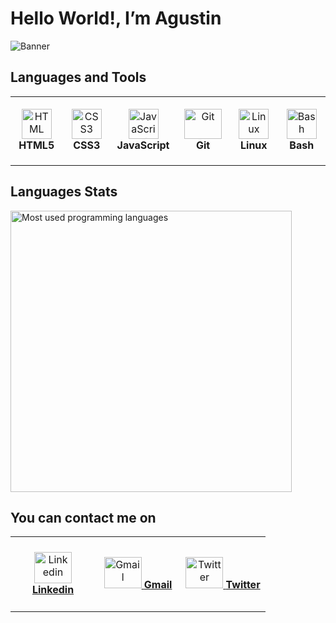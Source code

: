 <h1>Hello World!, I’m Agustin</h1>

<img src ="https://github.com/agusscript/Banners/blob/main/images/github-banner-dic-2022.webp" alt="Banner"/>

<h2>Languages and Tools</h2>

<table>
  <tr>
    <td align="center" height="110" width="110">
     <a href="https://developer.mozilla.org/en-US/docs/Glossary/HTML">
      <img
        src="https://cdn.jsdelivr.net/gh/devicons/devicon/icons/html5/html5-plain.svg"
        width="48"
        height="48"
        alt="HTML"
      />
     </a>
     <strong>HTML5</strong>
    </td>
    <td align="center" height="110" width="110">
     <a href="https://developer.mozilla.org/en-US/docs/Web/CSS">
      <img
        src="https://cdn.jsdelivr.net/gh/devicons/devicon/icons/css3/css3-plain.svg"
        width="48"
        height="48"
        alt="CSS3"
      />
     </a>
     <strong>CSS3</strong>
    </td>
    <td align="center" height="110" width="110">
     <a href="https://developer.mozilla.org/en-US/docs/Web/JavaScript">
      <img
        src="https://cdn.jsdelivr.net/gh/devicons/devicon/icons/javascript/javascript-plain.svg"
        width="48"
        height="48"
        alt="JavaScript"
      />
     </a>
     <strong>JavaScript</strong>
    </td>
    <td align="center" height="110" width="110">
     <a href="https://git-scm.com/">
      <img
        src="https://cdn.jsdelivr.net/gh/devicons/devicon/icons/git/git-plain.svg"
        width="60"
        height="48"
        alt="Git"
      />
     </a>
     <strong>Git</strong>
    </td>
   <td align="center" height="110" width="110">
     <a href="https://www.linux.com/what-is-linux/">
      <img
        src="https://cdn.jsdelivr.net/gh/devicons/devicon/icons/linux/linux-original.svg"
        width="48"
        height="48"
        alt="Linux"
      />
     </a>
     <strong>Linux</strong>
    </td>
   <td align="center" height="110" width="110">
     <a href="https://www.gnu.org/software/bash/">
      <img
        src="https://cdn.jsdelivr.net/gh/devicons/devicon/icons/bash/bash-original.svg"
        width="48"
        height="48"
        alt="Bash"
      />
     </a>
     <strong>Bash</strong>
    </td>
  </tr>
</table>

<h2>Languages Stats</h2>
<a href="https://github.com/agusscript?tab=repositories">
 <img 
   src="https://github-readme-stats.vercel.app/api/top-langs/?username=agusscript&layout=compact"
   width="450"
   alt="Most used programming languages"
 />
</a>

<h2>You can contact me on</h2>
<table>
  <tr>
    <td align="center" height="120" width="120">
     <a href="https://www.linkedin.com/in/agustin-emanuel-sanchez-4b2807240/">
      <img
        src="https://cdn.jsdelivr.net/gh/devicons/devicon/icons/linkedin/linkedin-original.svg"
        width="60"
        height="50"
        alt="Linkedin"
      />
     </a>
     <a href="https://www.linkedin.com/in/agustin-emanuel-sanchez-4b2807240/">
      <strong>Linkedin</strong>
     </a>
    </td>
    <td align="center" height="120" width="120">
     <a href="mailto:agus.sanchez.240@gmail.com">
      <img
        src="https://github.com/agusscript/Banners/blob/main/images/icons8-gmail-logo-96.svg"
        width="60"
        height="50"
        alt="Gmail"
      />
     </a>
     <a href="mailto:agus.sanchez.240@gmail.com">
     <strong>Gmail</strong>
     </a>
    </td>
   <td align="center" height="120" width="120">
     <a href="https://twitter.com/agus_script">
      <img
        src="https://cdn.jsdelivr.net/gh/devicons/devicon/icons/twitter/twitter-original.svg"
        width="60"
        height="50"
        alt="Twitter"
      />
     </a>
     <a href="https://twitter.com/agus_script">
      <strong>Twitter</strong>
     </a>
    </td>
  </tr>
</table>
